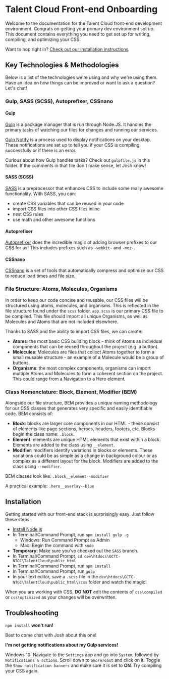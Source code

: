 # Talent Cloud Front-end Onboarding

Welcome to the documentation for the Talent Cloud front-end development environment. Congrats on getting your primary dev environment set up. This document contains everything you need to get set up for writing, compiling, and optimizing your CSS.

Want to hop right in? [Check out our installation instructions](#install).

## Key Technologies & Methodologies

Below is a list of the technologies we're using and why we're using them. Have an idea on how things can be improved or want to ask a question? Let's chat!

### Gulp, SASS (SCSS), Autoprefixer, CSSnano

#### Gulp

[Gulp](https://gulpjs.com/) is a package manager that is run through Node.JS. It handles the primary tasks of watching our files for changes and running our services.

[Gulp Notify](https://github.com/mikaelbr/gulp-notify) is a process used to display notifications on your desktop. These notifications are set up to tell you if your CSS is compiling successfully or if there is an error.

Curious about how Gulp handles tasks? Check out `gulpfile.js` in this folder. If the comments in that file don't make sense, let Josh know!

#### SASS (SCSS)

[SASS](https://sass-lang.com/) is a preprocessor that enhances CSS to include some really awesome functionality. With SASS, you can:
* create CSS variables that can be reused in your code
* import CSS files into other CSS files inline
* nest CSS rules
* use math and other awesome functions

#### Autoprefixer

[Autoprefixer](https://github.com/postcss/autoprefixer) does the incredible magic of adding browser prefixes to our CSS for us! This includes prefixes such as `-webkit-` and `-moz-`.

#### CSSnano

[CSSnano](http://cssnano.co/) is a set of tools that automatically compress and optimize our CSS to reduce load times and file size.

### File Structure: Atoms, Molecules, Organisms

In order to keep our code concise and reusable, our CSS files will be structured using atoms, molecules, and organisms. This is reflected in the file structure found under the `scss` folder. `app.scss` is our primary CSS file to be compiled. This file should import all unique Organisms, as well as Molecules and Atoms that are not included elsewhere.

Thanks to SASS and the ability to import CSS files, we can create:
* **Atoms**: the most basic CSS building block - think of Atoms as individual components that can be reused throughout the project (e.g. a button).
* **Molecules**: Molecules are files that collect Atoms together to form a small reusable structure - an example of a Molecule would be a group of buttons.
* **Organisms**: the most complex components, organisms can import multiple Atoms and Molecules to form a coherent section on the project. This could range from a Navigation to a Hero element.

### Class Nomenclature: Block, Element, Modifier (BEM)

Alongside our file structure, BEM provides a unique naming methodology for our CSS classes that generates very specific and easily identifiable code. BEM consists of:
* **Block**: blocks are larger core components in our HTML - these consist of elements like page sections, heroes, headers, footers, etc. Blocks begin the class name: `.block`.
* **Element**: elements are unique HTML elements that exist within a block. Elements are added to the class using `__element`.
* **Modifier**: modifiers identify variations in blocks or elements. These variations could be as simple as a change in background colour or as complex as a different layout for the block. Modifiers are added to the class using `--modifier`.

BEM classes look like: `.block__element--modifier`

A practical example: `.hero__overlay--blue`

## <a id="install"></a> Installation

Getting started with our front-end stack is surprisingly easy. Just follow these steps:
* [Install Node.js](https://nodejs.org/en/download/)
* In Terminal/Command Prompt, run `npm install gulp -g`
    * Windows: Run Command Prompt as Admin
    * Mac: Begin the command with `sudo`
* **Temporary:** Make sure you've checked out the `SASS` branch.
* In Terminal/Command Prompt, `cd dev\htdocs\GCTC-NTGC\TalentCloud\public_html`
* In Terminal/Command Prompt, run `npm install`
* In Terminal/Command Prompt, run `gulp`
* In your text editor, save a `.scss` file in the `dev\htdocs\GCTC-NTGC\TalentCloud\public_html\scss` folder and watch the magic!

When you are working with CSS, **DO NOT** edit the contents of `css\compiled` or `css\optimized` as your changes will be overwritten.

## Troubleshooting

`npm install` **won't run!**

Best to come chat with Josh about this one!

**I'm not getting notifications about my Gulp services!**

Windows 10: Navigate to the `Settings` app and go into `System`, followed by `Notifications & actions`. Scroll down to `SnoreToast` and click on it. Toggle the `Show notification banners` and make sure it is set to **ON**. Try compiling your CSS again.
